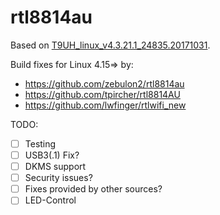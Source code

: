 # rtl8814au

Based on [T9UH_linux_v4.3.21.1_24835.20171031](https://static.tp-link.com/2018/201805/20180508/Archer%20T9UH_180428_Linux_beta.zip).

Build fixes for Linux 4.15=> by:
* https://github.com/zebulon2/rtl8814au
* https://github.com/tpircher/rtl8814AU
* https://github.com/lwfinger/rtlwifi_new

TODO:
- [ ] Testing
- [ ] USB3(.1) Fix?
- [ ] DKMS support
- [ ] Security issues?
- [ ] Fixes provided by other sources?
- [ ] LED-Control
